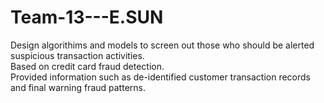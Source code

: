 # Team-13---E.SUN
Design algorithims and models to screen out those who should be alerted suspicious transaction activities. <br />
Based on credit card fraud detection. <br />
Provided information such as de-identified customer transaction records and final warning fraud patterns. <br />
